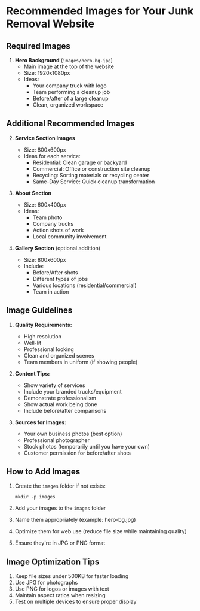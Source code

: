 # Recommended Images for Your Junk Removal Website

## Required Images

1. **Hero Background** (`images/hero-bg.jpg`)
   - Main image at the top of the website
   - Size: 1920x1080px
   - Ideas:
     - Your company truck with logo
     - Team performing a cleanup job
     - Before/after of a large cleanup
     - Clean, organized workspace

## Additional Recommended Images

2. **Service Section Images**
   - Size: 800x600px
   - Ideas for each service:
     - Residential: Clean garage or backyard
     - Commercial: Office or construction site cleanup
     - Recycling: Sorting materials or recycling center
     - Same-Day Service: Quick cleanup transformation

3. **About Section**
   - Size: 600x400px
   - Ideas:
     - Team photo
     - Company trucks
     - Action shots of work
     - Local community involvement

4. **Gallery Section** (optional addition)
   - Size: 800x600px
   - Include:
     - Before/After shots
     - Different types of jobs
     - Various locations (residential/commercial)
     - Team in action

## Image Guidelines

1. **Quality Requirements:**
   - High resolution
   - Well-lit
   - Professional looking
   - Clean and organized scenes
   - Team members in uniform (if showing people)

2. **Content Tips:**
   - Show variety of services
   - Include your branded trucks/equipment
   - Demonstrate professionalism
   - Show actual work being done
   - Include before/after comparisons

3. **Sources for Images:**
   - Your own business photos (best option)
   - Professional photographer
   - Stock photos (temporarily until you have your own)
   - Customer permission for before/after shots

## How to Add Images

1. Create the `images` folder if not exists:
   ```
   mkdir -p images
   ```

2. Add your images to the `images` folder
3. Name them appropriately (example: hero-bg.jpg)
4. Optimize them for web use (reduce file size while maintaining quality)
5. Ensure they're in JPG or PNG format

## Image Optimization Tips

1. Keep file sizes under 500KB for faster loading
2. Use JPG for photographs
3. Use PNG for logos or images with text
4. Maintain aspect ratios when resizing
5. Test on multiple devices to ensure proper display 